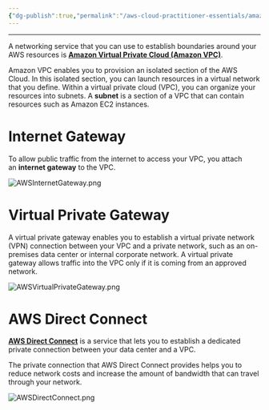 ```yaml
---
{"dg-publish":true,"permalink":"/aws-cloud-practitioner-essentials/amazon-virtual-cloud-amazon-vpc/"}
---
```


---
A networking service that you can use to establish boundaries around your AWS resources is [**Amazon Virtual Private Cloud (Amazon VPC)**](https://aws.amazon.com/vpc/).

Amazon VPC enables you to provision an isolated section of the AWS Cloud. In this isolated section, you can launch resources in a virtual network that you define. Within a virtual private cloud (VPC), you can organize your resources into subnets. A **subnet** is a section of a VPC that can contain resources such as Amazon EC2 instances.

# Internet Gateway
To allow public traffic from the internet to access your VPC, you attach an **internet gateway** to the VPC.

![AWSInternetGateway.png](/img/user/AWS%20Cloud%20Practitioner%20Essentials/Reference%20images/AWSInternetGateway.png)
# Virtual Private Gateway
A virtual private gateway enables you to establish a virtual private network (VPN) connection between your VPC and a private network, such as an on-premises data center or internal corporate network. A virtual private gateway allows traffic into the VPC only if it is coming from an approved network.

![AWSVirtualPrivateGateway.png](/img/user/AWS%20Cloud%20Practitioner%20Essentials/Reference%20images/AWSVirtualPrivateGateway.png)

# AWS Direct Connect
[**AWS Direct Connect**](https://aws.amazon.com/directconnect/) is a service that lets you to establish a dedicated private connection between your data center and a VPC.

The private connection that AWS Direct Connect provides helps you to reduce network costs and increase the amount of bandwidth that can travel through your network.

![AWSDirectConnect.png](/img/user/AWS%20Cloud%20Practitioner%20Essentials/Reference%20images/AWSDirectConnect.png)